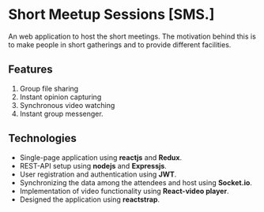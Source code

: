 # Short Meetup Sessions [SMS.]
An web application to host the short meetings. The motivation behind this is to make people in short gatherings and to provide different facilities.

## Features
1. Group file sharing
2. Instant opinion capturing
3. Synchronous video watching
4. Instant group messenger.

## Technologies
* Single-page application using __reactjs__ and __Redux__.
* REST-API setup using __nodejs__ and __Expressjs__.
* User registration and authentication using __JWT__.
* Synchronizing the data among the attendees and host using __Socket.io__.
* Implementation of video functionality using __React-video player__.
* Designed the application using __reactstrap__.
